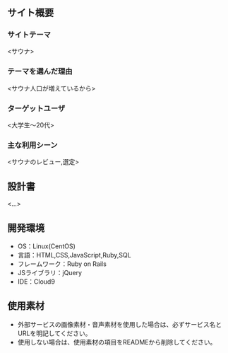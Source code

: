 # <SAUNA FAN>

## サイト概要
### サイトテーマ
<サウナ>

### テーマを選んだ理由
<サウナ人口が増えているから>

### ターゲットユーザ
<大学生〜20代>

### 主な利用シーン
<サウナのレビュー,選定>

## 設計書
<...>

## 開発環境
- OS：Linux(CentOS)
- 言語：HTML,CSS,JavaScript,Ruby,SQL
- フレームワーク：Ruby on Rails
- JSライブラリ：jQuery
- IDE：Cloud9

## 使用素材
- 外部サービスの画像素材・音声素材を使用した場合は、必ずサービス名とURLを明記してください。
- 使用しない場合は、使用素材の項目をREADMEから削除してください。
